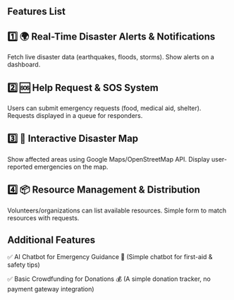 ## Features List

## 1️⃣ 🌍 Real-Time Disaster Alerts & Notifications

Fetch live disaster data (earthquakes, floods, storms).
Show alerts on a dashboard.
## 2️⃣ 🆘 Help Request & SOS System

Users can submit emergency requests (food, medical aid, shelter).
Requests displayed in a queue for responders.

## 3️⃣ 📍 Interactive Disaster Map

Show affected areas using Google Maps/OpenStreetMap API.
Display user-reported emergencies on the map.

## 4️⃣ 📦 Resource Management & Distribution

Volunteers/organizations can list available resources.
Simple form to match resources with requests.

## Additional Features

✅ AI Chatbot for Emergency Guidance 🤖 (Simple chatbot for first-aid & safety tips)

✅ Basic Crowdfunding for Donations 💰 (A simple donation tracker, no payment gateway integration)
